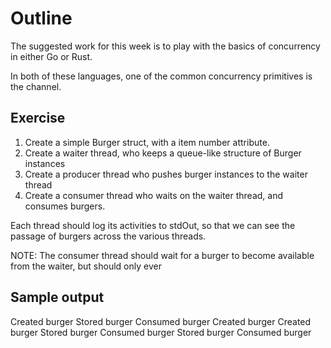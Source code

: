 # Outline
The suggested work for this week is to play with the basics of concurrency in either Go or Rust.

In both of these languages, one of the common concurrency primitives is the channel.

## Exercise

1. Create a simple Burger struct, with a item number attribute.
2. Create a waiter thread, who keeps a queue-like structure of Burger instances
3. Create a producer thread who pushes burger instances to the waiter thread
4. Create a consumer thread who waits on the waiter thread, and consumes burgers.

Each thread should log its activities to stdOut, so that we can see the passage of burgers across the various threads.

NOTE: The consumer thread should wait for a burger to become available from the waiter, but should only ever 

## Sample output

Created burger
Stored burger
Consumed burger
Created burger
Created burger
Stored burger
Consumed burger
Stored burger
Consumed burger